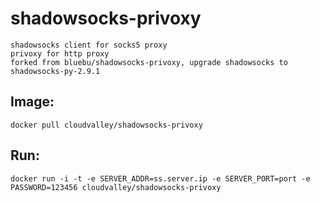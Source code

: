 # shadowsocks-privoxy

    shadowsocks client for socks5 proxy
    privoxy for http proxy
    forked from bluebu/shadowsocks-privoxy, upgrade shadowsocks to shadowsocks-py-2.9.1

## Image:

~~~
docker pull cloudvalley/shadowsocks-privoxy
~~~


## Run:

~~~
docker run -i -t -e SERVER_ADDR=ss.server.ip -e SERVER_PORT=port -e PASSWORD=123456 cloudvalley/shadowsocks-privoxy
~~~
